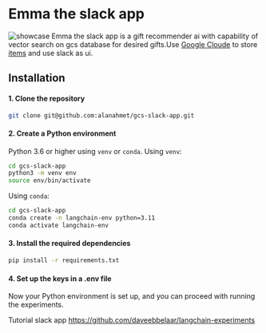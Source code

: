 # Emma the slack app

![showcase](https://github.com/alanahmet/gcs-slack-app/blob/main/showcase/Ekran%20g%C3%B6r%C3%BCnt%C3%BCs%C3%BC%202023-07-21%20163550.png)
Emma the slack app is a gift recommender ai with capability of vector search on gcs database for desired gifts.Use [Google Cloude](https://colab.research.google.com/github/GoogleCloudPlatform/python-docs-samples/blob/main/cloud-sql/postgres/pgvector/notebooks/pgvector_gen_ai_demo.ipynb)
to store [items](https://www.kaggle.com/datasets/promptcloud/walmart-product-details-2020) and use slack as ui.
## Installation

#### 1. Clone the repository

```bash
git clone git@github.com:alanahmet/gcs-slack-app.git
```

#### 2. Create a Python environment

Python 3.6 or higher using `venv` or `conda`. Using `venv`:

``` bash
cd gcs-slack-app
python3 -m venv env
source env/bin/activate
```

Using `conda`:
``` bash
cd gcs-slack-app
conda create -n langchain-env python=3.11
conda activate langchain-env
```

#### 3. Install the required dependencies
``` bash
pip install -r requirements.txt
```

#### 4. Set up the keys in a .env file

Now your Python environment is set up, and you can proceed with running the experiments.

Tutorial slack app https://github.com/daveebbelaar/langchain-experiments
